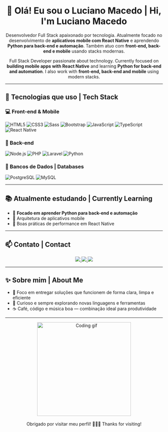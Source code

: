 <h1 align="center">👋 Olá! Eu sou o Luciano Macedo | Hi, I'm Luciano Macedo</h1>

<p align="center">
Desenvolvedor Full Stack apaixonado por tecnologia. Atualmente focado no desenvolvimento de <strong>aplicativos mobile com React Native</strong> e aprendendo <strong>Python para back-end e automação</strong>. Também atuo com <strong>front-end, back-end e mobile</strong> usando stacks modernas.
</p>

<p align="center">
Full Stack Developer passionate about technology. Currently focused on <strong>building mobile apps with React Native</strong> and learning <strong>Python for back-end and automation</strong>. I also work with <strong>front-end, back-end and mobile</strong> using modern stacks.
</p>

---

## 🚀 Tecnologias que uso | Tech Stack

### 💻 Front-end & Mobile

![HTML5](https://img.shields.io/badge/-HTML5-333333?style=flat&logo=html5)
![CSS3](https://img.shields.io/badge/-CSS3-333333?style=flat&logo=css3)
![Sass](https://img.shields.io/badge/-Sass-333333?style=flat&logo=sass)
![Bootstrap](https://img.shields.io/badge/-Bootstrap-333333?style=flat&logo=bootstrap)
![JavaScript](https://img.shields.io/badge/-JavaScript-333333?style=flat&logo=javascript)
![TypeScript](https://img.shields.io/badge/-TypeScript-333333?style=flat&logo=typescript)
![React Native](https://img.shields.io/badge/-React%20Native-333333?style=flat&logo=react)

### 🧠 Back-end

![Node.js](https://img.shields.io/badge/-Node.js-333333?style=flat&logo=node.js)
![PHP](https://img.shields.io/badge/-PHP-333333?style=flat&logo=php)
![Laravel](https://img.shields.io/badge/-Laravel-333333?style=flat&logo=laravel)
![Python](https://img.shields.io/badge/-Python-333333?style=flat&logo=python)

### 💾 Bancos de Dados | Databases

![PostgreSQL](https://img.shields.io/badge/-PostgreSQL-333333?style=flat&logo=postgresql)
![MySQL](https://img.shields.io/badge/-MySQL-333333?style=flat&logo=mysql)

---

## 📚 Atualmente estudando | Currently Learning

- 🐍 **Focado em aprender Python para back-end e automação**
- 🧱 Arquitetura de aplicativos mobile
- 🚀 Boas práticas de performance em React Native


---

## 📫 Contato | Contact

<p align="center">
  <a href="https://github.com/lucianomacedo-info">
    <img src="https://img.shields.io/badge/GitHub-100000?style=flat&logo=github&logoColor=white" />
  </a>
  <!-- Substitua os links abaixo pelos seus -->
  <a href="https://www.linkedin.com/in/seu-linkedin">
    <img src="https://img.shields.io/badge/LinkedIn-0A66C2?style=flat&logo=linkedin&logoColor=white" />
  </a>
  <a href="mailto:seu@email.com">
    <img src="https://img.shields.io/badge/E--mail-D14836?style=flat&logo=gmail&logoColor=white" />
  </a>
</p>

---

## ✨ Sobre mim | About Me

- 🎯 Foco em entregar soluções que funcionem de forma clara, limpa e eficiente
- 🧩 Curioso e sempre explorando novas linguagens e ferramentas
- ☕ Café, código e música boa — combinação ideal para produtividade

---

<div align="center">
  <img src="https://media.giphy.com/media/qgQUggAC3Pfv687qPC/giphy.gif" width="300px" alt="Coding gif" />
  <br><br>
  Obrigado por visitar meu perfil! 👨‍💻✨ Thanks for visiting!
</div>
